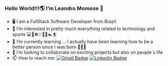 ### Hello World!!!:earth_americas: I’m Leandro Momose :man:

- 🖥️ I am a FullStack Software Developer from Brazil
- 👀 I’m interested in pretty much everything related to technology and sports :computer::iphone::soccer::baseball::football::tennis::swimmer::surfer:
- 🌱 I’m currently learning ... I actually have been learning how to be a better person since I was born :baby::raised_hands::pray:
- 💞️ I’m looking to collaborate on exciting projects but also on people´s life 
- 📫 How to reach me: [![Gmail Badge](https://img.shields.io/badge/-Gmail-c14438?style=flat-square&logo=Gmail&logoColor=white&link=mailto:leandro.momose@gmail.com)](mailto:leandro.momose@gmail.com)
[![Linkedin Badge](https://img.shields.io/badge/-LinkedIn-blue?style=flat-square&logo=Linkedin&logoColor=white&link=https://www.linkedin.com/in/leandro-momose/)](https://www.linkedin.com/in/leandro-momose/)

<!---
leandromomose/leandromomose is a ✨ special ✨ repository because its `README.md` (this file) appears on your GitHub profile.
You can click the Preview link to take a look at your changes.
--->
